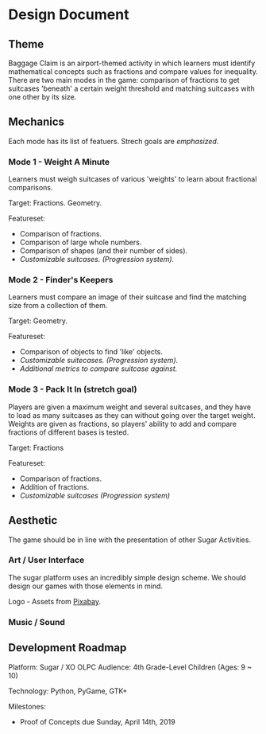 # Design Document #

## Theme ##

Baggage Claim is an airport-themed activity in which learners must identify mathematical concepts such as fractions and compare values for inequality. There are two main modes in the game: comparison of fractions to get suitcases 'beneath' a certain weight threshold and matching suitcases with one other by its size.

## Mechanics ##

Each mode has its list of featuers. Strech goals are *emphasized*.

### Mode 1 - Weight A Minute ###

Learners must weigh suitcases of various 'weights' to learn about fractional comparisons.

Target: Fractions. Geometry.

Featureset:

- Comparison of fractions.
- Comparison of large whole numbers.
- Comparison of shapes (and their number of sides).
- *Customizable suitcases. (Progression system).*

### Mode 2 - Finder's Keepers ###

Learners must compare an image of their suitcase and find the matching size from a collection of them.

Target: Geometry.

Featureset:

- Comparison of objects to find 'like' objects.
- *Customizable suitecases. (Progression system).*
- *Additional metrics to compare suitcase against.*

### Mode 3 - Pack It In (stretch goal) ###

Players are given a maximum weight and several suitcases, and they have to
load as many suitcases as they can without going over the target weight.
Weights are given as fractions, so players' ability to add and compare
fractions of different bases is tested.

Target: Fractions

Featureset:

- Comparison of fractions.
- Addition of fractions.
- *Customizable suitcases (Progression system)*

## Aesthetic ##

The game should be in line with the presentation of other Sugar Activities.

### Art / User Interface ###

The sugar platform uses an incredibly simple design scheme. We should design our games with those elements in mind.

Logo - Assets from [Pixabay](https://pixabay.com).

### Music / Sound ###

## Development Roadmap ##

Platform: Sugar / XO OLPC
Audience: 4th Grade-Level Children (Ages: 9 ~ 10)

Technology: Python, PyGame, GTK+

Milestones:
- Proof of Concepts due Sunday, April 14th, 2019